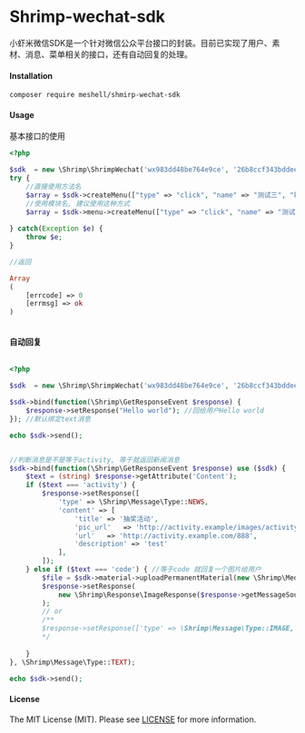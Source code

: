 Shrimp-wechat-sdk
=================

小虾米微信SDK是一个针对微信公众平台接口的封装。目前已实现了用户、素材、消息、菜单相关的接口，还有自动回复的处理。

#### Installation

```shell
composer require meshell/shmirp-wechat-sdk
```

#### Usage

基本接口的使用

```php
<?php

$sdk  = new \Shrimp\ShrimpWechat('wx983dd48be764e9ce', '26b8ccf343bddeecd0402e1b864d2dd4');
try {
    //直接使用方法名
    $array = $sdk->createMenu(["type" => "click", "name" => "测试三", "key"  => "V1001_TODAY_VIEW"]);
    //使用模块名, 建议使用这种方式
    $array = $sdk->menu->createMenu(["type" => "click", "name" => "测试三", "key"  => "V1001_TODAY_VIEW"]);
    
} catch(Exception $e) {
    throw $e;
}

//返回

Array
(
    [errcode] => 0
    [errmsg] => ok
)



```

#### 自动回复

```php

<?php

$sdk  = new \Shrimp\ShrimpWechat('wx983dd48be764e9ce', '26b8ccf343bddeecd0402e1b864d2dd4');

$sdk->bind(function(\Shrimp\GetResponseEvent $response) {
    $response->setResponse("Hello world"); //回给用户Hello world
}); //默认绑定text消息

echo $sdk->send();


//判断消息是不是等于activity, 等于就返回新闻消息
$sdk->bind(function(\Shrimp\GetResponseEvent $response) use ($sdk) {
    $text = (string) $response->getAttribute('Content');
    if ($text === 'activity') {
        $response->setResponse([
            'type' => \Shrimp\Message\Type::NEWS,
            'content' => [
                'title' => '抽奖活动',
                'pic_url'   => 'http://activity.example/images/activity.jpg',
                'url'   => 'http://activity.example.com/888',
                'description' => 'test'
            ],
        ]);
    } else if ($text === 'code') { //等于code 就回复一个图片给用户
        $file = $sdk->material->uploadPermanentMaterial(new \Shrimp\MediaFile(dirname(__DIR__) . '/content-image.png'));
        $response->setResponse(
            new \Shrimp\Response\ImageResponse($response->getMessageSource(), $file['media_id'])
        );
        // or 
        /**
        $response->setResponse(['type' => \Shrimp\Message\Type::IMAGE, 'content' => $file['media_id']]);
        */
        
    }
}, \Shrimp\Message\Type::TEXT);

echo $sdk->send();

```

#### License

The MIT License (MIT). Please see [LICENSE](https://github.com/TianLiangZhou/shrimp-wechat-sdk/blob/master/LICENSE) for more information.
